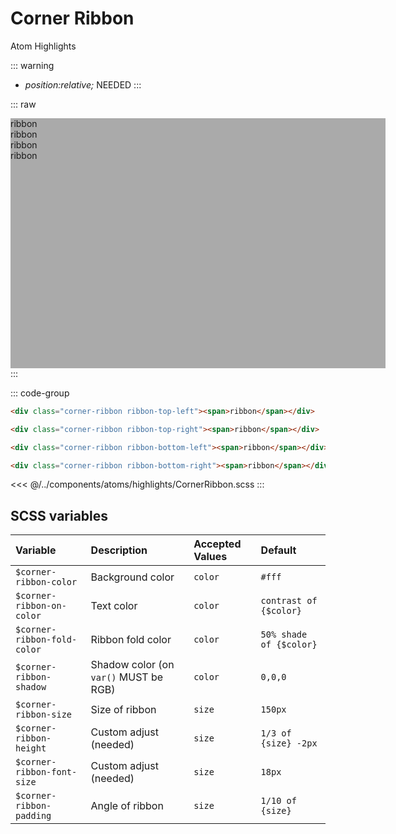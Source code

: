 # Corner Ribbon
<Badge type="tip">Atom</Badge> <Badge type="info">Highlights</Badge>

::: warning
- *position:relative;* NEEDED
:::

::: raw
<div class="dev-section">
    <div id="corner-ribbon-test-container">
        <div class="corner-ribbon ribbon-top-left"><span>ribbon</span></div>
        <div class="corner-ribbon ribbon-top-right"><span>ribbon</span></div>
        <div class="corner-ribbon ribbon-bottom-left"><span>ribbon</span></div>
        <div class="corner-ribbon ribbon-bottom-right"><span>ribbon</span></div>
    </div>
</div>
:::


::: code-group
``` html [top-left]
<div class="corner-ribbon ribbon-top-left"><span>ribbon</span></div>
```
``` html [top-right]
<div class="corner-ribbon ribbon-top-right"><span>ribbon</span></div>
```
``` html [bottom-left]
<div class="corner-ribbon ribbon-bottom-left"><span>ribbon</span></div>
```
``` html [bottom-right]
<div class="corner-ribbon ribbon-bottom-right"><span>ribbon</span></div>
```
<<< @/../components/atoms/highlights/CornerRibbon.scss
:::

## SCSS variables

| Variable                    | Description                            | Accepted Values | Default                 |
|:----------------------------|:---------------------------------------|:----------------|:------------------------|
| `$corner-ribbon-color`      | Background color                       | `color`         | `#fff`                  |
| `$corner-ribbon-on-color`   | Text color                             | `color`         | `contrast of {$color}`  |
| `$corner-ribbon-fold-color` | Ribbon fold color                      | `color`         | `50% shade of {$color}` |
| `$corner-ribbon-shadow`     | Shadow color (on `var()` MUST be RGB)  | `color`         | `0,0,0`                 |
| `$corner-ribbon-size`       | Size of ribbon                         | `size`          | `150px`                 |
| `$corner-ribbon-height`     | Custom adjust (needed)                 | `size`          | `1/3 of {size} -2px`    |
| `$corner-ribbon-font-size`  | Custom adjust (needed)                 | `size`          | `18px`                  |
| `$corner-ribbon-padding`    | Angle of ribbon                        | `size`          | `1/10 of {size}`        |

<style lang="scss">
@use "docs/theme.scss" as theme;
@use "components/atoms/highlights/CornerRibbon.scss" as * with (
    $corner-ribbon-color: theme.$primary-color,
);

#corner-ribbon-test-container{
  position: relative;
  width: 600px;
  height: 400px;
  background: #aaa;
}
</style>